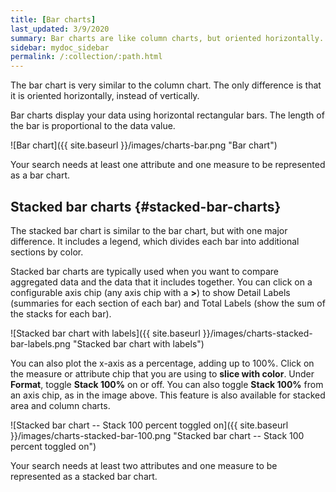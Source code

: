 ```yaml
---
title: [Bar charts]
last_updated: 3/9/2020
summary: Bar charts are like column charts, but oriented horizontally.
sidebar: mydoc_sidebar
permalink: /:collection/:path.html
---
```

The bar chart is very similar to the column chart. The only difference is that
it is oriented horizontally, instead of vertically.

Bar charts display your data using horizontal rectangular bars. The length of
the bar is proportional to the data value.

![Bar chart]({{ site.baseurl }}/images/charts-bar.png "Bar chart")

Your search needs at least one attribute and one measure to be represented as a bar chart.

## Stacked bar charts {#stacked-bar-charts}

The stacked bar chart is similar to the bar chart, but with one major difference. It includes a legend, which divides each bar into additional sections by color.

Stacked bar charts are typically used when you want to compare aggregated
data and the data that it includes together. You can click on a configurable axis chip (any axis chip with a **>**) to show Detail Labels (summaries for each section of each bar) and Total Labels (show the sum of the stacks for each bar).

![Stacked bar chart with labels]({{ site.baseurl }}/images/charts-stacked-bar-labels.png "Stacked bar chart with labels")

You can also plot the x-axis as a percentage, adding up to 100%. Click on the measure or attribute chip that you are using to **slice with color**. Under **Format**, toggle **Stack 100%** on or off. You can also toggle **Stack 100%** from an axis chip, as in the image above. This feature is also available for stacked area and column charts.

![Stacked bar chart -- Stack 100 percent toggled on]({{ site.baseurl }}/images/charts-stacked-bar-100.png "Stacked bar chart -- Stack 100 percent toggled on")

Your search needs at least two attributes and one measure to be represented as a stacked bar chart.
